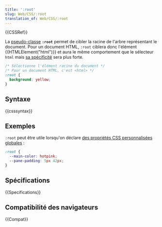 ```yaml
---
title: ':root'
slug: Web/CSS/:root
translation_of: Web/CSS/:root
---
```


{{CSSRef}}

La [pseudo-classe](/fr/docs/Web/CSS/Pseudo-classes) **`:root`** permet de cibler la racine de l'arbre représentant le document. Pour un document HTML, `:root` ciblera donc l'élément {{HTMLElement("html")}} et aura le même comportement que le sélecteur `html` mais [sa spécificité](/fr/Apprendre/CSS/Introduction_à_CSS/La_cascade_et_l_héritage#Le_poids_des_sélecteurs) sera plus forte.

```css
/* Sélectionne l'élément racine du document */
/* Pour un document HTML, c'est <html> */
:root {
  background: yellow;
}
```

## Syntaxe

{{csssyntax}}

## Exemples

`:root` peut être utile lorsqu'on déclare [des propriétés CSS personnalisées globales](/fr/docs/Web/CSS/--*) :

```css
:root {
  --main-color: hotpink;
  --pane-padding: 5px 42px;
}
```

## Spécifications

{{Specifications}}

## Compatibilité des navigateurs

{{Compat}}
